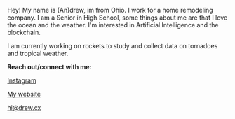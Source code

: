 Hey! My name is (An)drew, im from Ohio. I work for a home remodeling company. I am a Senior in High School, some things about me are that I love the ocean and the weather. I'm interested in Artificial Intelligence and the blockchain. 


I am currently working on rockets to study and collect data on tornadoes and tropical weather.

**Reach out/connect with me:**

[Instagram](https://instagram.com/thetrudrewwilson)

[My website](https://drew.cx)

hi@drew.cx
